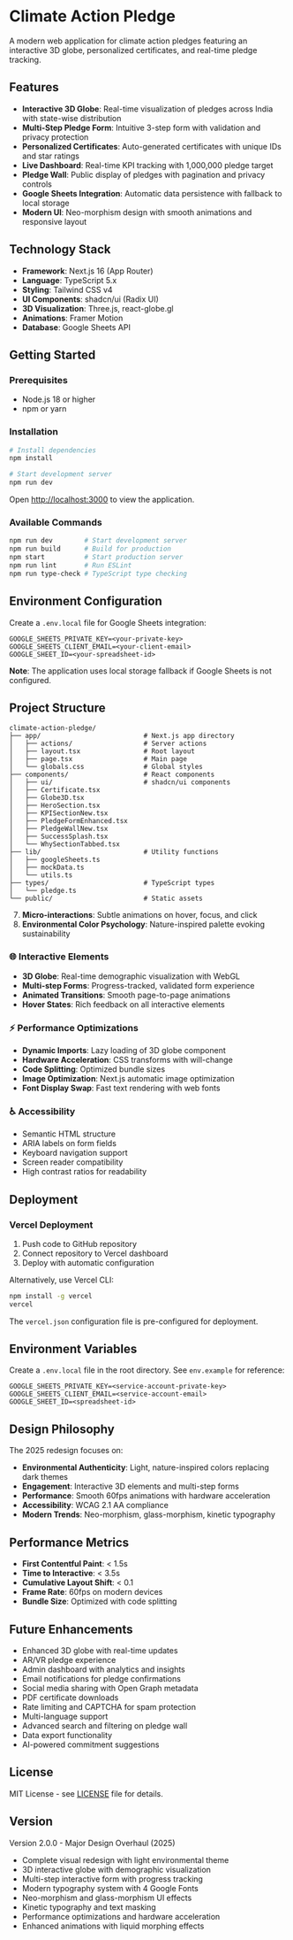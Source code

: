 # Climate Action Pledge

A modern web application for climate action pledges featuring an interactive 3D globe, personalized certificates, and real-time pledge tracking.

## Features

- **Interactive 3D Globe**: Real-time visualization of pledges across India with state-wise distribution
- **Multi-Step Pledge Form**: Intuitive 3-step form with validation and privacy protection
- **Personalized Certificates**: Auto-generated certificates with unique IDs and star ratings
- **Live Dashboard**: Real-time KPI tracking with 1,000,000 pledge target
- **Pledge Wall**: Public display of pledges with pagination and privacy controls
- **Google Sheets Integration**: Automatic data persistence with fallback to local storage
- **Modern UI**: Neo-morphism design with smooth animations and responsive layout

## Technology Stack

- **Framework**: Next.js 16 (App Router)
- **Language**: TypeScript 5.x
- **Styling**: Tailwind CSS v4
- **UI Components**: shadcn/ui (Radix UI)
- **3D Visualization**: Three.js, react-globe.gl
- **Animations**: Framer Motion
- **Database**: Google Sheets API

## Getting Started

### Prerequisites

- Node.js 18 or higher
- npm or yarn

### Installation

```bash
# Install dependencies
npm install

# Start development server
npm run dev
```

Open [http://localhost:3000](http://localhost:3000) to view the application.

### Available Commands

```bash
npm run dev        # Start development server
npm run build      # Build for production
npm start          # Start production server
npm run lint       # Run ESLint
npm run type-check # TypeScript type checking
```

## Environment Configuration

Create a `.env.local` file for Google Sheets integration:

```env
GOOGLE_SHEETS_PRIVATE_KEY=<your-private-key>
GOOGLE_SHEETS_CLIENT_EMAIL=<your-client-email>
GOOGLE_SHEET_ID=<your-spreadsheet-id>
```

**Note**: The application uses local storage fallback if Google Sheets is not configured.

## Project Structure

```
climate-action-pledge/
├── app/                          # Next.js app directory
│   ├── actions/                  # Server actions
│   ├── layout.tsx                # Root layout
│   ├── page.tsx                  # Main page
│   └── globals.css               # Global styles
├── components/                   # React components
│   ├── ui/                       # shadcn/ui components
│   ├── Certificate.tsx
│   ├── Globe3D.tsx
│   ├── HeroSection.tsx
│   ├── KPISectionNew.tsx
│   ├── PledgeFormEnhanced.tsx
│   ├── PledgeWallNew.tsx
│   ├── SuccessSplash.tsx
│   └── WhySectionTabbed.tsx
├── lib/                          # Utility functions
│   ├── googleSheets.ts
│   ├── mockData.ts
│   └── utils.ts
├── types/                        # TypeScript types
│   └── pledge.ts
└── public/                       # Static assets
```
7. **Micro-interactions**: Subtle animations on hover, focus, and click
8. **Environmental Color Psychology**: Nature-inspired palette evoking sustainability

### 🌐 Interactive Elements
- **3D Globe**: Real-time demographic visualization with WebGL
- **Multi-step Forms**: Progress-tracked, validated form experience
- **Animated Transitions**: Smooth page-to-page animations
- **Hover States**: Rich feedback on all interactive elements

### ⚡ Performance Optimizations
- **Dynamic Imports**: Lazy loading of 3D globe component
- **Hardware Acceleration**: CSS transforms with will-change
- **Code Splitting**: Optimized bundle sizes
- **Image Optimization**: Next.js automatic image optimization
- **Font Display Swap**: Fast text rendering with web fonts

### ♿ Accessibility
- Semantic HTML structure
- ARIA labels on form fields
- Keyboard navigation support
- Screen reader compatibility
- High contrast ratios for readability

## Deployment

### Vercel Deployment

1. Push code to GitHub repository
2. Connect repository to Vercel dashboard
3. Deploy with automatic configuration

Alternatively, use Vercel CLI:
```bash
npm install -g vercel
vercel
```

The `vercel.json` configuration file is pre-configured for deployment.

## Environment Variables

Create a `.env.local` file in the root directory. See `env.example` for reference:

```
GOOGLE_SHEETS_PRIVATE_KEY=<service-account-private-key>
GOOGLE_SHEETS_CLIENT_EMAIL=<service-account-email>
GOOGLE_SHEET_ID=<spreadsheet-id>
```

## Design Philosophy

The 2025 redesign focuses on:
- **Environmental Authenticity**: Light, nature-inspired colors replacing dark themes
- **Engagement**: Interactive 3D elements and multi-step forms
- **Performance**: Smooth 60fps animations with hardware acceleration
- **Accessibility**: WCAG 2.1 AA compliance
- **Modern Trends**: Neo-morphism, glass-morphism, kinetic typography

## Performance Metrics

- **First Contentful Paint**: < 1.5s
- **Time to Interactive**: < 3.5s
- **Cumulative Layout Shift**: < 0.1
- **Frame Rate**: 60fps on modern devices
- **Bundle Size**: Optimized with code splitting

## Future Enhancements

- Enhanced 3D globe with real-time updates
- AR/VR pledge experience
- Admin dashboard with analytics and insights
- Email notifications for pledge confirmations
- Social media sharing with Open Graph metadata
- PDF certificate downloads
- Rate limiting and CAPTCHA for spam protection
- Multi-language support
- Advanced search and filtering on pledge wall
- Data export functionality
- AI-powered commitment suggestions

## License

MIT License - see [LICENSE](LICENSE) file for details.

## Version

Version 2.0.0 - Major Design Overhaul (2025)
- Complete visual redesign with light environmental theme
- 3D interactive globe with demographic visualization
- Multi-step interactive form with progress tracking
- Modern typography system with 4 Google Fonts
- Neo-morphism and glass-morphism UI effects
- Kinetic typography and text masking
- Performance optimizations and hardware acceleration
- Enhanced animations with liquid morphing effects
